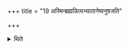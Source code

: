 +++
title = "19 अस्मिन्ब्रह्मन्नित्यभ्यातानेष्वनुषजति"

+++

<details><summary>थिते</summary>

अस्मिन्ब्रह्मन्नित्यभ्यातानेष्वनुषजति १९
</details>

